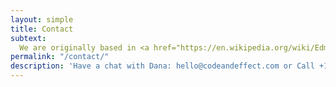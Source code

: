 ```yaml
---
layout: simple
title: Contact
subtext:
  We are originally based in <a href="https://en.wikipedia.org/wiki/Edmonton">Edmonton, Canada</a>.<br /><br />During COVID we took the opportunity to pivot into a <strong>fully remote</strong> company with no head office location. Turns out that after we structured our work to be remote, it doesn't really matter where we are working from.<br /><br />We fly out to our clients when needed, but our processes enable us to work effectively online with tools like <a href="https://tadum.app">Tadum</a>, GitHub, and Zoom.<br /><br />Phone - <a href="tel:+17806198868">+1 780-619-8868</a><br />Email - <a href="mailto:hello@codeandeffect.com">hello@codeandeffect.com</a>
permalink: "/contact/"
description: 'Have a chat with Dana: hello@codeandeffect.com or Call +1 780‑619‑8868'
---
```

